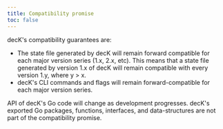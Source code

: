 ```yaml
---
title: Compatibility promise
toc: false
---
```


decK's compatibility guarantees are:

- The state file generated by decK will remain forward compatible for each
major version series (1.x, 2.x, etc). This means that a state file generated by
version 1.x of decK will remain compatible with every version 1.y, where y > x.
- decK's CLI commands and flags will remain forward-compatible for each major
version series.

API of decK's Go code will change as development progresses. decK's exported
Go packages, functions, interfaces, and data-structures are not part of the
compatibility promise.
